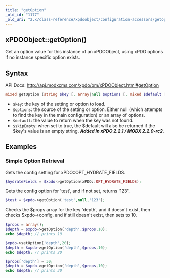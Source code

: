 ```yaml
---
title: "getOption"
_old_id: "1177"
_old_uri: "2.x/class-reference/xpdoobject/configuration-accessors/getoption"
---
```


## xPDOObject::getOption()

Get an option value for this instance of an xPDOObject, using xPDO options if no instance specific option exists.

## Syntax

API Docs: <http://api.modxcms.com/xpdo/om/xPDOObject.html#getOption>

``` php
mixed getOption (string $key [, array|null $options [, mixed $default [, boolean $skipEmpty]]] )
```

- `$key`: the key of the setting or option to load.
- `$options`: the source of the setting or option. Either null (which attempts to find the key in the main configuration) or an array of options.
- `$default`: the value to return when the key was not found.
- `$skipEmpty`: when set to true, the $default will also be returned if the $key's value is an empty string. **_Added in xPDO 2.2.1 / MODX 2.2.0-rc2_**.

## Examples

### Simple Option Retrieval

Gets the config setting for xPDO::OPT\_HYDRATE\_FIELDS.

``` php
$hydrateFields = $xpdo->getOption(xPDO::OPT_HYDRATE_FIELDS);
```

Gets the config option for 'test', and if not set, returns '123'.

``` php
$test = $xpdo->getOption('test',null,'123');
```

Checks the $props array for the key 'depth', and if doesn't exist, then checks $xpdo->config, and if still doesn't exist, then sets to 10.

``` php
$props = array();
$depth = $xpdo->getOption('depth',$props,10);
echo $depth; // prints 10

$xpdo->setOption('depth',20);
$depth = $xpdo->getOption('depth',$props,10);
echo $depth; // prints 20

$props['depth'] = 30;
$depth = $xpdo->getOption('depth',$props,10);
echo $depth; // prints 30
```
